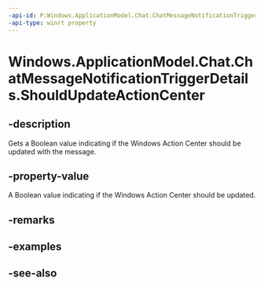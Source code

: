 ```yaml
---
-api-id: P:Windows.ApplicationModel.Chat.ChatMessageNotificationTriggerDetails.ShouldUpdateActionCenter
-api-type: winrt property
---
```


<!-- Property syntax
public bool ShouldUpdateActionCenter { get; }
-->

# Windows.ApplicationModel.Chat.ChatMessageNotificationTriggerDetails.ShouldUpdateActionCenter

## -description
Gets a Boolean value indicating if the Windows Action Center should be updated with the message.

## -property-value
A Boolean value indicating if the Windows Action Center should be updated.

## -remarks

## -examples

## -see-also
